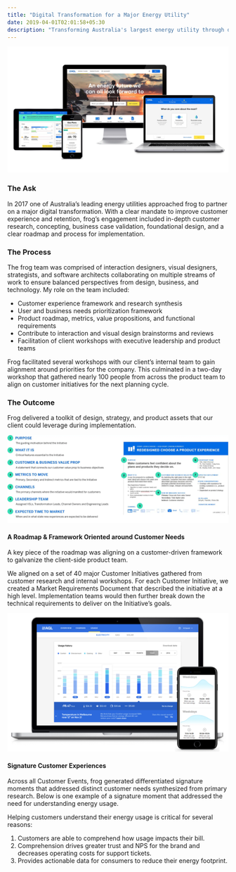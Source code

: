 ```yaml
---
title: "Digital Transformation for a Major Energy Utility"
date: 2019-04-01T02:01:58+05:30
description: "Transforming Australia's largest energy utility through design"
---
```


![Alt text for the image](Energy-1.jpg)

### The Ask
In 2017 one of Australia’s leading energy utilities approached frog to partner on a major digital transformation. With a clear mandate to improve customer experience and retention, frog’s engagement included in-depth customer research, concepting, business case validation, foundational design, and a clear roadmap and process for implementation.

### The Process
The frog team was comprised of interaction designers, visual designers, strategists, and software architects collaborating on multiple streams of work to ensure balanced perspectives from design, business, and technology. My role on the team included:
- Customer experience framework and research synthesis
- User and business needs prioritization framework
- Product roadmap, metrics, value propositions, and functional requirements
- Contribute to interaction and visual design brainstorms and reviews
- Facilitation of client workshops with executive leadership and product teams

Frog facilitated several workshops with our client’s internal team to gain alignment around priorities for the company. This culminated in a two-day workshop that gathered nearly 100 people from across the product team to align on customer initiatives for the next planning cycle.

### The Outcome
Frog delivered a toolkit of design, strategy, and product assets that our client could leverage during implementation.

![Alt text for the image](Energy-2.jpg)

#### A Roadmap & Framework Oriented around Customer Needs
A key piece of the roadmap was aligning on a customer-driven framework to galvanize the client-side product team.

We aligned on a set of 40 major Customer Initiatives gathered from customer research and internal workshops. For each Customer Initiative, we created a Market Requirements Document that described the initiative at a high level. Implementation teams would then further break down the technical requirements to deliver on the Initiative’s goals.

![Alt text for the image](Energy-3.jpg)

#### Signature Customer Experiences
Across all Customer Events, frog generated differentiated signature moments that addressed distinct customer needs synthesized from primary research. Below is one example of a signature moment that addressed the need for understanding energy usage.

Helping customers understand their energy usage is critical for several reasons:
1. Customers are able to comprehend how usage impacts their bill.
2. Comprehension drives greater trust and NPS for the brand and decreases operating costs for support tickets.
3. Provides actionable data for consumers to reduce their energy footprint.
